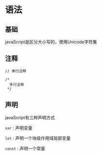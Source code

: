 # 语法

## 基础

javaScript是区分大小写的，使用Unicode字符集

## 注释
```
// 单行注释

/*
  多行注释
 */
```

## 声明

javaScript有三种声明方式

`var` : 声明变量

`let` : 声明一个块级作用域局部变量

`const` : 声明一个常量